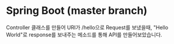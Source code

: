 # Spring Boot (master branch)

Controller 클래스를 만들어 URI가 /hello으로 Request를 보냈을때, "Hello World"로 response를 보내주는 메소드를 통해
API를 만들어보았습니다.
